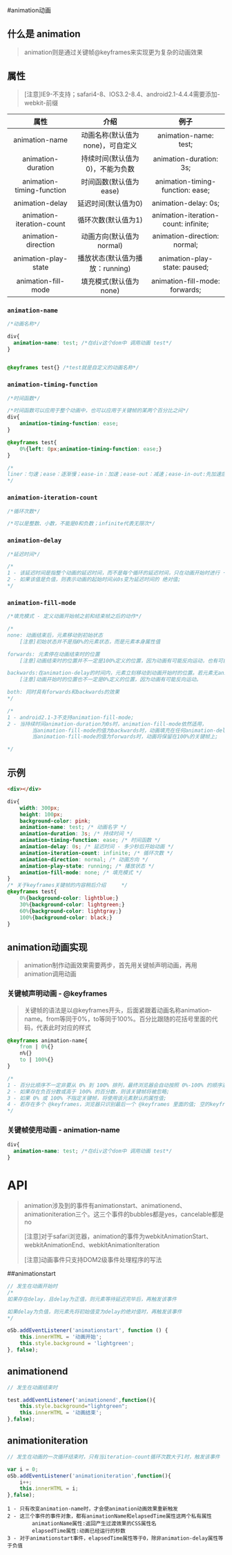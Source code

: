 #animation动画

## 什么是 animation

> animation则是通过关键帧@keyframes来实现更为复杂的动画效果



## 属性

> [注意]IE9-不支持；safari4-8、IOS3.2-8.4、android2.1-4.4.4需要添加-webkit-前缀

|           属性            |               介绍               |                 例子                 |
| :-----------------------: | :------------------------------: | :----------------------------------: |
|      animation-name       | 动画名称(默认值为none)，可自定义 |        animation-name: test;         |
|    animation-duration     | 持续时间(默认值为0)，不能为负数  |       animation-duration: 3s;        |
| animation-timing-function |      时间函数(默认值为ease)      |   animation-timing-function: ease;   |
|      animation-delay      |       延迟时间(默认值为0)        |         animation-delay: 0s;         |
| animation-iteration-count |       循环次数(默认值为1)        | animation-iteration-count: infinite; |
|    animation-direction    |     动画方向(默认值为normal)     |     animation-direction: normal;     |
|   animation-play-state    | 播放状态(默认值为播放：running)  |    animation-play-state: paused;     |
|    animation-fill-mode    |      填充模式(默认值为none)      |    animation-fill-mode: forwards;    |

### `animation-name`

```css
/*动画名称*/

div{
  animation-name: test; /*在div这个dom中 调用动画 test*/
}


@keyframes test{} /*test就是自定义的动画名称*/
```

### `animation-timing-function`

```css
/*时间函数*/

/*时间函数可以应用于整个动画中，也可以应用于关键帧的某两个百分比之间*/
div{
    animation-timing-function: ease;
}

@keyframes test{
    0%{left: 0px;animation-timing-function: ease;}
}

/*
liner：匀速；ease：逐渐慢；ease-in：加速；ease-out：减速；ease-in-out:先加速后减速
*/
```

### `animation-iteration-count`

```css
/*循环次数*/

/*可以是整数、小数，不能是0和负数；infinite代表无限次*/
```

### `animation-delay`

```css
/*延迟时间*/

/*
1 - 该延迟时间是指整个动画的延迟时间，而不是每个循环的延迟时间，只在动画开始时进行 一次 时间延迟;
2 - 如果该值是负值，则表示动画的起始时间从0s变为延迟时间的 绝对值;
*/
```

### `animation-fill-mode`

```css
/*填充模式 - 定义动画开始帧之前和结束帧之后的动作*/

/*
none: 动画结束后，元素移动到初始状态
    [注意]初始状态并不是指0%的元素状态，而是元素本身属性值

forwards: 元素停在动画结束时的位置
    [注意]动画结束时的位置并不一定是100%定义的位置，因为动画有可能反向运动，也有可能动画的次数是小数

backwards:在animation-delay的时间内，元素立刻移动到动画开始时的位置。若元素无animation-delay时，与none的效果相同
    [注意]动画开始时的位置也不一定是0%定义的位置，因为动画有可能反向运动。

both: 同时具有forwards和backwards的效果
*/

/* 
1 - android2.1-3不支持animation-fill-mode;
2 - 当持续时间animation-duration为0s时，animation-fill-mode依然适用，
		当animation-fill-mode的值为backwards时，动画填充在任何animation-delay的阶段。
		当animation-fill-mode的值为forwards时，动画将保留在100%的关键帧上;

*/
```





## 示例

```html
<div></div>
```

```css
div{
    width: 300px;
    height: 100px;
    background-color: pink;
    animation-name: test; /* 动画名字 */
    animation-duration: 3s; /* 持续时间 */
    animation-timing-function: ease; /* 时间函数 */
    animation-delay: 0s; /* 延迟时间 - 多少秒后开始动画 */
    animation-iteration-count: infinite; /* 循环次数 */
    animation-direction: normal; /* 动画方向 */
    animation-play-state: running; /* 播放状态 */
    animation-fill-mode: none; /* 填充模式 */
}
/* 关于keyframes关键帧的内容稍后介绍     */
@keyframes test{
    0%{background-color: lightblue;}
    30%{background-color: lightgreen;}
    60%{background-color: lightgray;}
    100%{background-color: black;}
}
```



## animation动画实现

> animation制作动画效果需要两步，首先用关键帧声明动画，再用animation调用动画



### 关键帧声明动画 - @keyframes

> 关键帧的语法是以@keyframes开头，后面紧跟着动画名称animation-name。from等同于0%，to等同于100%。百分比跟随的花括号里面的代码，代表此时对应的样式



```css
@keyframes animation-name{
    from | 0%{}
    n%{}
    to | 100%{}
}

/* 
1 - 百分比顺序不一定非要从 0% 到 100% 排列，最终浏览器会自动按照 0%-100% 的顺序进行解析; 0% 不可以省略百分号;
2 - 如果存在负百分数或高于 100% 的百分数，则该关键帧将被忽略;
3 - 如果 0% 或 100% 不指定关键帧，将使用该元素默认的属性值;
4 - 若存在多个 @keyframes，浏览器只识别最后一个 @keyframes 里面的值; 空的keyframes规则是有效的;
*/
```

### 关键帧使用动画 - animation-name

```css
div{
  animation-name: test; /*在div这个dom中 调用动画 test*/
}
```



# API

>animation涉及到的事件有animationstart、animationend、animationiteration三个。这三个事件的bubbles都是yes，cancelable都是no
>
>[注意]对于safari浏览器，animation的事件为webkitAnimationStart、webkitAnimationEnd、webkitAnimationIteration
>
>[注意]动画事件只支持DOM2级事件处理程序的写法



##animationstart

```javascript
// 发生在动画开始时
/*
如果存在delay，且delay为正值，则元素等待延迟完毕后，再触发该事件

如果delay为负值，则元素先将初始值变为delay的绝对值时，再触发该事件
*/

oSb.addEventListener('animationstart', function () {
    this.innerHTML = '动画开始';
    this.style.background = 'lightgreen';
}, false);
```



## animationend

```javascript
// 发生在动画结束时

test.addEventListener('animationend',function(){
    this.style.background="lightgreen";
    this.innerHTML = '动画结束';
},false);
```



## animationiteration

```javascript
// 发生在动画的一次循环结束时，只有当iteration-count循环次数大于1时，触发该事件

var i = 0;
oSb.addEventListener('animationiteration',function(){
    i++;
    this.innerHTML = i;
},false);
```



```shell
1 - 只有改变animation-name时，才会使animation动画效果重新触发
2 - 这三个事件的事件对象，都有animationName和elapsedTime属性这两个私有属性
		animationName属性:返回产生过渡效果的CSS属性名
		elapsedTime属性:动画已经运行的秒数
3 - 对于animationstart事件，elapsedTime属性等于0，除非animation-delay属性等于负值
```

